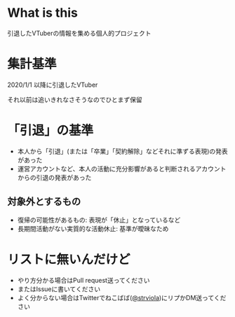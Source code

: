 # What is this

引退したVTuberの情報を集める個人的プロジェクト

# 集計基準

2020/1/1 以降に引退したVTuber

それ以前は追いきれなさそうなのでひとまず保留

# 「引退」の基準

* 本人から「引退」(または「卒業」「契約解除」などそれに準ずる表現)の発表があった
* 運営アカウントなど、本人の活動に充分影響があると判断されるアカウントからの引退の発表があった

## 対象外とするもの

* 復帰の可能性があるもの: 表現が「休止」となっているなど
* 長期間活動がない実質的な活動休止: 基準が曖昧なため

# リストに無いんだけど

* やり方分かる場合はPull request送ってください
* またはIssueに書いてください
* よく分からない場合はTwitterでねこばば([@strviola](https://twitter.com/strviola))にリプかDM送ってください
